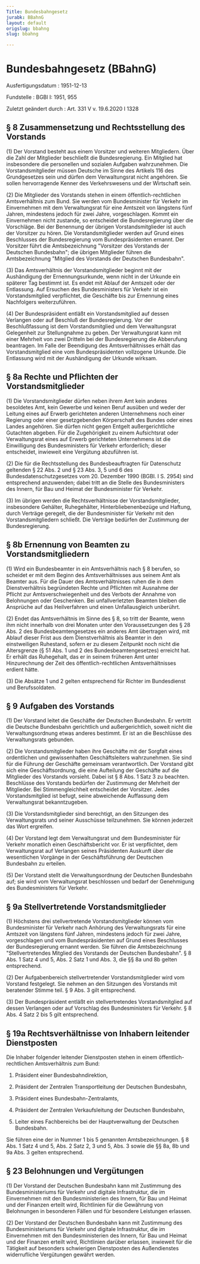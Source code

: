 ```yaml
---
Title: Bundesbahngesetz
jurabk: BBahnG
layout: default
origslug: bbahng
slug: bbahng

---
```


# Bundesbahngesetz (BBahnG)

Ausfertigungsdatum
:   1951-12-13

Fundstelle
:   BGBl I: 1951, 955

Zuletzt geändert durch
:   Art. 331 V v. 19.6.2020 I 1328


## § 8 Zusammensetzung und Rechtsstellung des Vorstands

(1) Der Vorstand besteht aus einem Vorsitzer und weiteren Mitgliedern. Über die Zahl der Mitglieder beschließt die Bundesregierung. Ein Mitglied hat insbesondere die personellen und sozialen Aufgaben wahrzunehmen. Die Vorstandsmitglieder müssen Deutsche im Sinne des Artikels 116 des Grundgesetzes sein und dürfen dem Verwaltungsrat nicht angehören. Sie sollen hervorragende Kenner des Verkehrswesens und der Wirtschaft sein.

(2) Die Mitglieder des Vorstands stehen in einem öffentlich-rechtlichen Amtsverhältnis zum Bund. Sie werden vom Bundesminister für Verkehr im Einvernehmen mit dem Verwaltungsrat für eine Amtszeit von längstens fünf Jahren, mindestens jedoch für zwei Jahre, vorgeschlagen. Kommt ein Einvernehmen nicht zustande, so entscheidet die Bundesregierung über die Vorschläge. Bei der Benennung der übrigen Vorstandsmitglieder ist auch der Vorsitzer zu hören. Die Vorstandsmitglieder werden auf Grund eines Beschlusses der Bundesregierung vom Bundespräsidenten ernannt. Der Vorsitzer führt die Amtsbezeichnung "Vorsitzer des Vorstands der Deutschen Bundesbahn"; die übrigen Mitglieder führen die Amtsbezeichnung "Mitglied des Vorstands der Deutschen Bundesbahn".

(3) Das Amtsverhältnis der Vorstandsmitglieder beginnt mit der Aushändigung der Ernennungsurkunde, wenn nicht in der Urkunde ein späterer Tag bestimmt ist. Es endet mit Ablauf der Amtszeit oder der Entlassung. Auf Ersuchen des Bundesministers für Verkehr ist ein Vorstandsmitglied verpflichtet, die Geschäfte bis zur Ernennung eines Nachfolgers weiterzuführen.

(4) Der Bundespräsident entläßt ein Vorstandsmitglied auf dessen Verlangen oder auf Beschluß der Bundesregierung. Vor der Beschlußfassung ist dem Vorstandsmitglied und dem Verwaltungsrat Gelegenheit zur Stellungnahme zu geben. Der Verwaltungsrat kann mit einer Mehrheit von zwei Dritteln bei der Bundesregierung die Abberufung beantragen. Im Falle der Beendigung des Amtsverhältnisses erhält das Vorstandsmitglied eine vom Bundespräsidenten vollzogene Urkunde. Die Entlassung wird mit der Aushändigung der Urkunde wirksam.


## § 8a Rechte und Pflichten der Vorstandsmitglieder

(1) Die Vorstandsmitglieder dürfen neben ihrem Amt kein anderes besoldetes Amt, kein Gewerbe und keinen Beruf ausüben und weder der Leitung eines auf Erwerb gerichteten anderen Unternehmens noch einer Regierung oder einer gesetzgebenden Körperschaft des Bundes oder eines Landes angehören. Sie dürfen nicht gegen Entgelt außergerichtliche Gutachten abgeben. Für die Zugehörigkeit zu einem Aufsichtsrat oder Verwaltungsrat eines auf Erwerb gerichteten Unternehmens ist die Einwilligung des Bundesministers für Verkehr erforderlich; dieser entscheidet, inwieweit eine Vergütung abzuführen ist.

(2) Die für die Rechtsstellung des Bundesbeauftragten für Datenschutz geltenden § 22 Abs. 2 und § 23 Abs. 3, 5 und 6 des Bundesdatenschutzgesetzes vom 20. Dezember 1990 (BGBl. I S. 2954) sind entsprechend anzuwenden; dabei tritt an die Stelle des Bundesministers des Innern, für Bau und Heimat der Bundesminister für Verkehr.

(3) Im übrigen werden die Rechtsverhältnisse der Vorstandsmitglieder, insbesondere Gehälter, Ruhegehälter, Hinterbliebenenbezüge und Haftung, durch Verträge geregelt, die der Bundesminister für Verkehr mit den Vorstandsmitgliedern schließt. Die Verträge bedürfen der Zustimmung der Bundesregierung.


## § 8b Ernennung von Beamten zu Vorstandsmitgliedern

(1) Wird ein Bundesbeamter in ein Amtsverhältnis nach § 8 berufen, so scheidet er mit dem Beginn des Amtsverhältnisses aus seinem Amt als Beamter aus. Für die Dauer des Amtsverhältnisses ruhen die in dem Dienstverhältnis begründeten Rechte und Pflichten mit Ausnahme der Pflicht zur Amtsverschwiegenheit und des Verbots der Annahme von Belohnungen oder Geschenken. Bei unfallverletzten Beamten bleiben die Ansprüche auf das Heilverfahren und einen Unfallausgleich unberührt.

(2) Endet das Amtsverhältnis im Sinne des § 8, so tritt der Beamte, wenn ihm nicht innerhalb von drei Monaten unter den Voraussetzungen des § 28 Abs. 2 des Bundesbeamtengesetzes ein anderes Amt übertragen wird, mit Ablauf dieser Frist aus dem Dienstverhältnis als Beamter in den einstweiligen Ruhestand, sofern er zu diesem Zeitpunkt noch nicht die Altersgrenze (§ 51 Abs. 1 und 2 des Bundesbeamtengesetzes) erreicht hat. Er erhält das Ruhegehalt, das er in seinem früheren Amt unter Hinzurechnung der Zeit des öffentlich-rechtlichen Amtsverhältnisses erdient hätte.

(3) Die Absätze 1 und 2 gelten entsprechend für Richter im Bundesdienst und Berufssoldaten.


## § 9 Aufgaben des Vorstands

(1) Der Vorstand leitet die Geschäfte der Deutschen Bundesbahn. Er vertritt die Deutsche Bundesbahn gerichtlich und außergerichtlich, soweit nicht die Verwaltungsordnung etwas anderes bestimmt. Er ist an die Beschlüsse des Verwaltungsrats gebunden.

(2) Die Vorstandsmitglieder haben ihre Geschäfte mit der Sorgfalt eines ordentlichen und gewissenhaften Geschäftsleiters wahrzunehmen. Sie sind für die Führung der Geschäfte gemeinsam verantwortlich. Der Vorstand gibt sich eine Geschäftsordnung, die eine Aufteilung der Geschäfte auf die Mitglieder des Vorstands vorsieht. Dabei ist § 8 Abs. 1 Satz 3 zu beachten. Beschlüsse des Vorstands bedürfen der Zustimmung der Mehrheit der Mitglieder. Bei Stimmengleichheit entscheidet der Vorsitzer. Jedes Vorstandsmitglied ist befugt, seine abweichende Auffassung dem Verwaltungsrat bekanntzugeben.

(3) Die Vorstandsmitglieder sind berechtigt, an den Sitzungen des Verwaltungsrats und seiner Ausschüsse teilzunehmen. Sie können jederzeit das Wort ergreifen.

(4) Der Vorstand legt dem Verwaltungsrat und dem Bundesminister für Verkehr monatlich einen Geschäftsbericht vor. Er ist verpflichtet, dem Verwaltungsrat auf Verlangen seines Präsidenten Auskunft über die wesentlichen Vorgänge in der Geschäftsführung der Deutschen Bundesbahn zu erteilen.

(5) Der Vorstand stellt die Verwaltungsordnung der Deutschen Bundesbahn auf; sie wird vom Verwaltungsrat beschlossen und bedarf der Genehmigung des Bundesministers für Verkehr.


## § 9a Stellvertretende Vorstandsmitglieder

(1) Höchstens drei stellvertretende Vorstandsmitglieder können vom Bundesminister für Verkehr nach Anhörung des Verwaltungsrats für eine Amtszeit von längstens fünf Jahren, mindestens jedoch für zwei Jahre, vorgeschlagen und vom Bundespräsidenten auf Grund eines Beschlusses der Bundesregierung ernannt werden. Sie führen die Amtsbezeichnung "Stellvertretendes Mitglied des Vorstands der Deutschen Bundesbahn". § 8 Abs. 1 Satz 4 und 5, Abs. 2 Satz 1 und Abs. 3, die §§ 8a und 8b gelten entsprechend.

(2) Der Aufgabenbereich stellvertretender Vorstandsmitglieder wird vom Vorstand festgelegt. Sie nehmen an den Sitzungen des Vorstands mit beratender Stimme teil. § 9 Abs. 3 gilt entsprechend.

(3) Der Bundespräsident entläßt ein stellvertretendes Vorstandsmitglied auf dessen Verlangen oder auf Vorschlag des Bundesministers für Verkehr. § 8 Abs. 4 Satz 2 bis 5 gilt entsprechend.


## § 19a Rechtsverhältnisse von Inhabern leitender Dienstposten

Die Inhaber folgender leitender Dienstposten stehen in einem öffentlich-rechtlichen Amtsverhältnis zum Bund:

1.  Präsident einer Bundesbahndirektion,


2.  Präsident der Zentralen Transportleitung der Deutschen Bundesbahn,


3.  Präsident eines Bundesbahn-Zentralamts,


4.  Präsident der Zentralen Verkaufsleitung der Deutschen Bundesbahn,


5.  Leiter eines Fachbereichs bei der Hauptverwaltung der Deutschen Bundesbahn.



Sie führen eine der in Nummer 1 bis 5 genannten Amtsbezeichnungen. § 8 Abs. 1 Satz 4 und 5, Abs. 2 Satz 2, 3 und 5, Abs. 3 sowie die §§ 8a, 8b und 9a Abs. 3 gelten entsprechend.


## § 23 Belohnungen und Vergütungen

(1) Der Vorstand der Deutschen Bundesbahn kann mit Zustimmung des Bundesministeriums für Verkehr und digitale Infrastruktur, die im Einvernehmen mit den Bundesministerien des Innern, für Bau und Heimat und der Finanzen erteilt wird, Richtlinien für die Gewährung von Belohnungen in besonderen Fällen und für besondere Leistungen erlassen.

(2) Der Vorstand der Deutschen Bundesbahn kann mit Zustimmung des Bundesministeriums für Verkehr und digitale Infrastruktur, die im Einvernehmen mit den Bundesministerien des Innern, für Bau und Heimat und der Finanzen erteilt wird, Richtlinien darüber erlassen, inwieweit für die Tätigkeit auf besonders schwierigen Dienstposten des Außendienstes widerrufliche Vergütungen gewährt werden.

